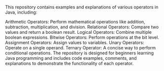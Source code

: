 This repository contains examples and explanations of various operators in Java, including:

Arithmetic Operators: Perform mathematical operations like addition, subtraction, multiplication, and division.
Relational Operators: Compare two values and return a boolean result.
Logical Operators: Combine multiple boolean expressions.
Bitwise Operators: Perform operations at the bit level.
Assignment Operators: Assign values to variables.
Unary Operators: Operate on a single operand.
Ternary Operator: A concise way to perform conditional operations.
The repository is designed for beginners learning Java programming and includes code examples, comments, and explanations to demonstrate the functionality of each operator.
